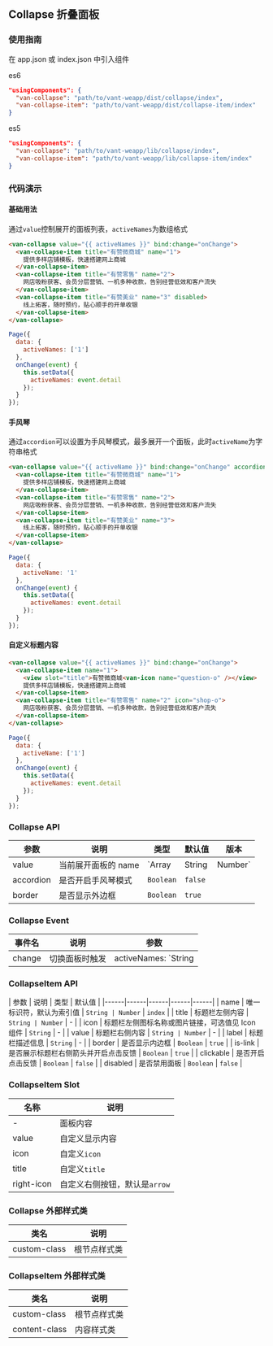 ## Collapse 折叠面板

### 使用指南
在 app.json 或 index.json 中引入组件

es6
```json
"usingComponents": {
  "van-collapse": "path/to/vant-weapp/dist/collapse/index",
  "van-collapse-item": "path/to/vant-weapp/dist/collapse-item/index"
}
```

es5
```json
"usingComponents": {
  "van-collapse": "path/to/vant-weapp/lib/collapse/index",
  "van-collapse-item": "path/to/vant-weapp/lib/collapse-item/index"
}
```

### 代码演示

#### 基础用法

通过`value`控制展开的面板列表，`activeNames`为数组格式

```html
<van-collapse value="{{ activeNames }}" bind:change="onChange">
  <van-collapse-item title="有赞微商城" name="1">
    提供多样店铺模板，快速搭建网上商城
  </van-collapse-item>
  <van-collapse-item title="有赞零售" name="2">
    网店吸粉获客、会员分层营销、一机多种收款，告别经营低效和客户流失
  </van-collapse-item>
  <van-collapse-item title="有赞美业" name="3" disabled>
    线上拓客，随时预约，贴心顺手的开单收银
  </van-collapse-item>
</van-collapse>
```

``` javascript
Page({
  data: {
    activeNames: ['1']
  },
  onChange(event) {
    this.setData({
      activeNames: event.detail
    });
  }
});
```

#### 手风琴

通过`accordion`可以设置为手风琴模式，最多展开一个面板，此时`activeName`为字符串格式

```html
<van-collapse value="{{ activeName }}" bind:change="onChange" accordion>
  <van-collapse-item title="有赞微商城" name="1">
    提供多样店铺模板，快速搭建网上商城
  </van-collapse-item>
  <van-collapse-item title="有赞零售" name="2">
    网店吸粉获客、会员分层营销、一机多种收款，告别经营低效和客户流失
  </van-collapse-item>
  <van-collapse-item title="有赞美业" name="3">
    线上拓客，随时预约，贴心顺手的开单收银
  </van-collapse-item>
</van-collapse>
```

``` javascript
Page({
  data: {
    activeName: '1'
  },
  onChange(event) {
    this.setData({
      activeNames: event.detail
    });
  }
});
```

#### 自定义标题内容

```html
<van-collapse value="{{ activeNames }}" bind:change="onChange">
  <van-collapse-item name="1">
    <view slot="title">有赞微商城<van-icon name="question-o" /></view>
    提供多样店铺模板，快速搭建网上商城
  </van-collapse-item>
  <van-collapse-item title="有赞零售" name="2" icon="shop-o">
    网店吸粉获客、会员分层营销、一机多种收款，告别经营低效和客户流失
  </van-collapse-item>
</van-collapse>
```

``` javascript
Page({
  data: {
    activeName: ['1']
  },
  onChange(event) {
    this.setData({
      activeNames: event.detail
    });
  }
});
```

### Collapse API

| 参数 | 说明 | 类型 | 默认值 | 版本 |
|------|------|------|------|------|
| value | 当前展开面板的 name | `Array | String | Number` | - |
| accordion | 是否开启手风琴模式 | `Boolean` | `false` |
| border | 是否显示外边框 | `Boolean` | `true` |

### Collapse Event

| 事件名 | 说明 | 参数 |
|------|------|------|
| change | 切换面板时触发 | activeNames: `String | Array` |

### CollapseItem API

| 参数 | 说明 | 类型 | 默认值 |
|------|------|------|------|------|
| name | 唯一标识符，默认为索引值 | `String | Number` | `index` |
| title | 标题栏左侧内容 | `String | Number` | - |
| icon | 标题栏左侧图标名称或图片链接，可选值见 Icon 组件 | `String` | - |
| value | 标题栏右侧内容 | `String | Number` | - |
| label | 标题栏描述信息 | `String` | - |
| border | 是否显示内边框 | `Boolean` | `true` |
| is-link | 是否展示标题栏右侧箭头并开启点击反馈 | `Boolean` | `true` |
| clickable | 是否开启点击反馈 | `Boolean` | `false` |
| disabled | 是否禁用面板 | `Boolean` | `false` |

### CollapseItem Slot

| 名称 | 说明 |
|------|------|
| - | 面板内容 |
| value | 自定义显示内容 |
| icon | 自定义`icon` |
| title | 自定义`title` |
| right-icon | 自定义右侧按钮，默认是`arrow` |

### Collapse 外部样式类

| 类名 | 说明 |
|-----------|-----------|
| custom-class | 根节点样式类 |

### CollapseItem 外部样式类

| 类名 | 说明 |
|-----------|-----------|
| custom-class | 根节点样式类 |
| content-class | 内容样式类 |
